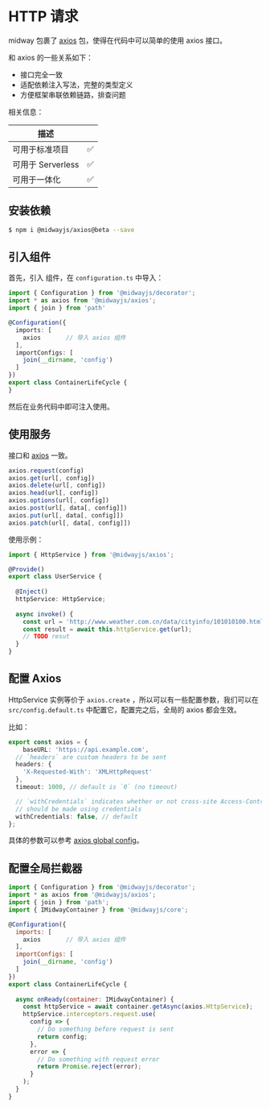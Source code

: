# HTTP 请求

midway 包裹了 [axios](https://github.com/axios/axios) 包，使得在代码中可以简单的使用 axios 接口。

和 axios 的一些关系如下：

- 接口完全一致
- 适配依赖注入写法，完整的类型定义
- 方便框架串联依赖链路，排查问题

相关信息：

| 描述              |      |
| ----------------- | ---- |
| 可用于标准项目    | ✅    |
| 可用于 Serverless | ✅    |
| 可用于一体化      | ✅    |




## 安装依赖

```bash
$ npm i @midwayjs/axios@beta --save
```


## 引入组件


首先，引入 组件，在 `configuration.ts` 中导入：

```typescript
import { Configuration } from '@midwayjs/decorator';
import * as axios from '@midwayjs/axios';	
import { join } from 'path'

@Configuration({
  imports: [
    axios		// 导入 axios 组件
  ],
  importConfigs: [
    join(__dirname, 'config')
  ]
})
export class ContainerLifeCycle {
}
```

然后在业务代码中即可注入使用。


## 使用服务


接口和 [axios](https://github.com/axios/axios) 一致。


```typescript
axios.request(config)
axios.get(url[, config])
axios.delete(url[, config])
axios.head(url[, config])
axios.options(url[, config])
axios.post(url[, data[, config]])
axios.put(url[, data[, config]])
axios.patch(url[, data[, config]])
```


使用示例：
```typescript
import { HttpService } from '@midwayjs/axios';

@Provide()
export class UserService {
	
  @Inject()
  httpService: HttpService;
  
  async invoke() {
  	const url = 'http://www.weather.com.cn/data/cityinfo/101010100.html';
    const result = await this.httpService.get(url);
    // TODO resut
  }
}
```


## 配置 Axios


HttpService 实例等价于 `axios.create` ，所以可以有一些配置参数，我们可以在 `src/config.default.ts` 中配置它，配置完之后，全局的 axios 都会生效。


比如：
```typescript
export const axios = {
	baseURL: 'https://api.example.com',
  // `headers` are custom headers to be sent
  headers: {
    'X-Requested-With': 'XMLHttpRequest'
  },
  timeout: 1000, // default is `0` (no timeout)

  // `withCredentials` indicates whether or not cross-site Access-Control requests
  // should be made using credentials
  withCredentials: false, // default
};
```
具体的参数可以参考 [axios global config](https://github.com/axios/axios#config-defaults)。


## 配置全局拦截器
```javascript
import { Configuration } from '@midwayjs/decorator';
import * as axios from '@midwayjs/axios';	
import { join } from 'path';
import { IMidwayContainer } from '@midwayjs/core';

@Configuration({
  imports: [
    axios		// 导入 axios 组件
  ],
  importConfigs: [
    join(__dirname, 'config')
  ]
})
export class ContainerLifeCycle {
  
  async onReady(container: IMidwayContainer) {
  	const httpService = await container.getAsync(axios.HttpService);
    httpService.interceptors.request.use(
      config => {
        // Do something before request is sent
        return config;
      },
      error => {
        // Do something with request error
        return Promise.reject(error);
      }
    );
  }
}
```